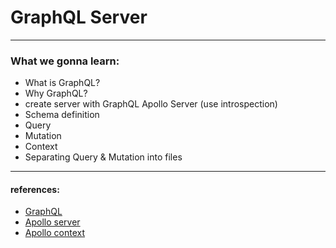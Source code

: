 # GraphQL Server

---

### What we gonna learn:

- What is GraphQL?
- Why GraphQL?
- create server with GraphQL Apollo Server (use introspection)
- Schema definition
- Query
- Mutation
- Context
- Separating Query & Mutation into files

---

#### references:

- [GraphQL](https://graphql.org/)
- [Apollo server](https://www.apollographql.com/docs/apollo-server)
- [Apollo context](https://www.apollographql.com/docs/apollo-server/data/context/)
